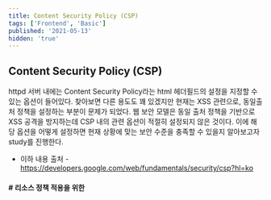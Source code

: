 ```yaml
---
title: Content Security Policy (CSP)
tags: ['Frontend', 'Basic']
published: '2021-05-13'
hidden: 'true'
---
```


## Content Security Policy (CSP)
httpd 서버 내에는 Content Security Policy라는 html 헤더필드의 설정을 지정할 수 있는 옵션이 들어있다. 찾아보면 다른 용도도 꽤 있겠지만 현재는 XSS 관련으로, 동일출처 정책을 설정하는 부분이 문제가 되었다. 웹 보안 모델은 동일 출처 정책을 기반으로 XSS 공격을 방지하는데 CSP 내의 관련 옵션이 적절히 설정되지 않은 것이다. 이에 해당 옵션을 어떻게 설정하면 현재 상황에 맞는 보안 수준을 충족할 수 있을지 알아보고자 study를 진행한다.

+ 이하 내용 출처 - https://developers.google.com/web/fundamentals/security/csp?hl=ko

#### # 리소스 정책 적용을 위한 
